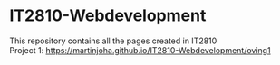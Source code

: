 # IT2810-Webdevelopment
This repository contains all the pages created in IT2810\
Project 1: https://martinjoha.github.io/IT2810-Webdevelopment/oving1
